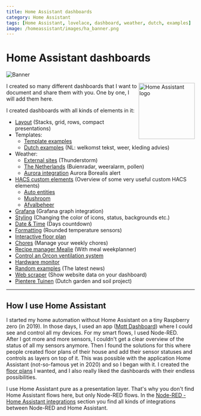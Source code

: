 ```yaml
---
title: Home Assistant dashboards
category: Home Assistant
tags: [Home Assistant, lovelace, dashboard, weather, dutch, examples]
image: /homeassistant/images/ha_banner.png
---
```

# Home Assistant dashboards

![Banner](images/ha_banner.png)

<img style="float:right;height:150px" src="images/home_assistant_logo.png" alt="Home Assistant logo" >

I created so many different dashboards that I want to document and share them with you.
One by one, I will add them here.

I created dashboards with all kinds of elements in it:
* [Layout](homeassistant_dashboard_layout) (Stacks, grid, rows, compact presentations)
* Templates:
  * [Template examples](homeassistant_templates) 
  * [Dutch examples](homeassistant_dashboard_templates_nl) (NL: welkomst tekst, weer, kleding advies)
* Weather:
  * [External sites](homeassistant_dashboard_weather) (Thunderstorm)
  * [The Netherlands](homeassistant_dashboard_weather_nl) (Buienradar, weeralarm, pollen)
  * [Aurora integration](homeassistant_aurora) Aurora Borealis alert
* [HACS custom elements](homeassistant_dashboard_hacs) (Overview of some very useful custom HACS elements)
  * [Auto entities](homeassistant_dashboard_card_auto-entities)
  * [Mushroom](homeassistant_dashboard_card_mushroom)
  * [Afvalbeheer](homeassistant_hacs_afvalbeheer)
* [Grafana](homeassistant_dashboard_grafana) (Grafana graph integration)
* [Styling](homeassistant_dashboard_styling) (Changing the color of icons, status, backgrounds etc.)
* [Date & Time](homeassistant_dashboard_date_time) (Days countdown)
* [Formatting](homeassistant_dashboard_formatting) (Rounded temperature sensors)
* [Interactive floor plan](homeassistant_dashboard_floorplan)
* [Chores](homeassistant_dashboard_chores) (Manage your weekly chores)
* [Recipe manager Mealie](homeassistant_dashboard_mealie) (With meal weekplanner)
* [Control an Orcon ventilation system](../esphome/orcon_mechanic_ventilation)
* [Hardware monitor](homeassistant_hardware_monitor)
* [Random examples](homeassistant_dashboard_examples) (The latest news)
* [Web scraper](homeassistant_web_scraper) (Show website data on your dashboard)
* [Pientere Tuinen](homeassistant_dashboard_pientere_tuinen) (Dutch garden and soil project)

---
## How I use Home Assistant

I started my home automation without Home Assistant on a tiny Raspberry zero (in 2019). 
In those days, I used an app ([Mqtt Dashboard](https://play.google.com/store/apps/details?id=com.app.vetru.mqttdashboard)) where I could see and control all my devices. 
For my smart flows, I used Node-RED.  
After I got more and more sensors, I couldn't get a clear overview of the status of all my sensors anymore.
Then I found the solutions for this where people created floor plans of their house and add their sensor statuses and controls as layers on top of it. 
This was possible with the application Home Assistant (not-so-famous yet in 2020) and so I began with it. 
I created the [floor plans](homeassistant_dashboard_floorplan) I wanted, and I also really liked the dashboards with their endless possibilities.

I use Home Assistant pure as a presentation layer. That's why you don't find Home Assistant flows here, but only Node-RED flows.
In the [Node-RED - Home Assistant integrations](../node-red/node-red_home-assistant) section you find all kinds of integrations between Node-RED and Home Assistant.